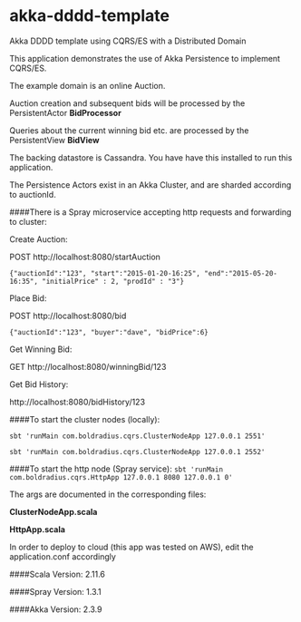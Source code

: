 # akka-dddd-template
Akka DDDD template using CQRS/ES with a Distributed Domain



This application demonstrates the use of Akka Persistence to implement CQRS/ES.

The example domain is an online Auction.

Auction creation and subsequent bids will be processed by the PersistentActor **BidProcessor**

Queries about the current winning bid etc. are processed by the PersistentView **BidView**

The backing datastore is Cassandra. You have have this installed to run this application.

The Persistence Actors exist in an Akka Cluster, and are sharded according to auctionId.



####There is a Spray microservice accepting http requests and forwarding to cluster:

Create Auction:

POST  http://localhost:8080/startAuction

`{"auctionId":"123",
 "start":"2015-01-20-16:25",
 "end":"2015-05-20-16:35",
 "initialPrice" : 2,
 "prodId" : "3"}`


Place Bid:

POST http://localhost:8080/bid

`{"auctionId":"123",
 "buyer":"dave",
 "bidPrice":6}`


Get Winning Bid:

GET http://localhost:8080/winningBid/123


Get Bid History:

http://localhost:8080/bidHistory/123







####To start the cluster nodes (locally):

`sbt 'runMain com.boldradius.cqrs.ClusterNodeApp 127.0.0.1 2551'`

`sbt 'runMain com.boldradius.cqrs.ClusterNodeApp 127.0.0.1 2552'`





####To start the http node (Spray service):
`sbt 'runMain com.boldradius.cqrs.HttpApp 127.0.0.1 8080 127.0.0.1 0'`


The args are documented in the corresponding files:

**ClusterNodeApp.scala**

**HttpApp.scala**


In order to deploy to cloud (this app was tested on AWS), edit the application.conf accordingly

####Scala Version:  2.11.6

####Spray Version:  1.3.1

####Akka Version:   2.3.9

















